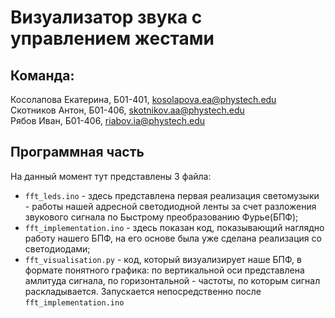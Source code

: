 # Визуализатор звука с управлением жестами

## Команда:

Косолапова Екатерина, Б01-401, kosolapova.ea@phystech.edu\
Скотников Антон, Б01-406, skotnikov.aa@phystech.edu\
Рябов Иван, Б01-406, riabov.ia@phystech.edu

## Программная часть
На данный момент тут представлены 3 файла:
* `fft_leds.ino` - здесь представлена первая реализация светомузыки - работы нашей адресной светодиодной ленты за счет разложения звукового сигнала по Быстрому преобразованию Фурье(БПФ);
* `fft_implementation.ino` - здесь показан код, показывающий наглядно работу нашего БПФ, на его основе была уже сделана реализация со светодиодами;
* `fft_visualisation.py` - код, который визуализирует наше БПФ, в формате понятного графика: по вертикальной оси представлена амлитуда сигнала, по горизонтальной - частоты, по которым сигнал раскладывается. Запускается непосредственно после `fft_implementation.ino`


